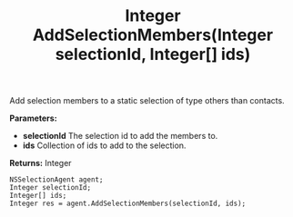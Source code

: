 ﻿---
uid: crmscript_ref_NSSelectionAgent_AddSelectionMembers
title: Integer AddSelectionMembers(Integer selectionId, Integer[] ids)
intellisense: NSSelectionAgent.AddSelectionMembers
keywords: NSSelectionAgent, AddSelectionMembers
so.topic: reference
---

Add selection members to a static selection of type others than contacts.

**Parameters:**
 - **selectionId** The selection id to add the members to.
 - **ids** Collection of ids to add to the selection.

**Returns:** Integer

```crmscript
NSSelectionAgent agent;
Integer selectionId;
Integer[] ids;
Integer res = agent.AddSelectionMembers(selectionId, ids);
```

